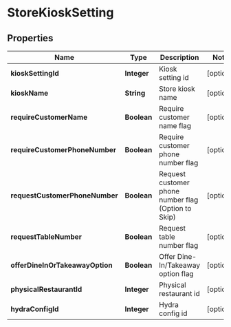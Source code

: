 
# StoreKioskSetting

## Properties
Name | Type | Description | Notes
------------ | ------------- | ------------- | -------------
**kioskSettingId** | **Integer** | Kiosk setting id |  [optional]
**kioskName** | **String** | Store kiosk name |  [optional]
**requireCustomerName** | **Boolean** | Require customer name flag |  [optional]
**requireCustomerPhoneNumber** | **Boolean** | Require customer phone number flag |  [optional]
**requestCustomerPhoneNumber** | **Boolean** | Request customer phone number flag (Option to Skip) |  [optional]
**requestTableNumber** | **Boolean** | Request table number flag |  [optional]
**offerDineInOrTakeawayOption** | **Boolean** | Offer Dine-In/Takeaway option flag |  [optional]
**physicalRestaurantId** | **Integer** | Physical restaurant id |  [optional]
**hydraConfigId** | **Integer** | Hydra config id |  [optional]



